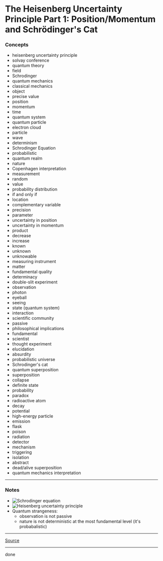# The Heisenberg Uncertainty Principle Part 1: Position/Momentum and Schrödinger's Cat

### Concepts

- heisenberg uncertainty principle
- solvay conference
- quantum theory
- field
- Schrodinger
- quantum mechanics
- classical mechanics
- object
- precise value
- position
- momentum
- time
- quantum system
- quantum particle
- electron cloud
- particle
- wave
- determinism
- Schrodinger Equation
- probabilistic
- quantum realm
- nature
- Copenhagen interpretation
- measurement
- random
- value
- probability distribution
- if and only if
- location
- complementary variable
- precision
- parameter
- uncertainty in position
- uncertainty in momentum
- product
- decrease
- increase
- known
- unknown
- unknowable
- measuring instrument
- matter
- fundamental quality
- determinacy
- double-slit experiment
- observation
- photon
- eyeball
- seeing
- state (quantum system)
- interaction
- scientific community
- passive
- philosophical implications
- fundamental
- scientist
- thought experiment
- elucidation
- absurdity
- probabilistic universe
- Schrodinger's cat
- quantum superposition
- superposition
- collapse
- definite state
- probability
- paradox
- radioactive atom
- decay
- potential
- high-energy particle
- emission
- flask
- poison
- radiation
- detector
- mechanism
- triggering
- isolation
- abstract
- dead/alive superposition
- quantum mechanics interpretation

---

### Notes

- ![Schrodinger equation](https://latex.codecogs.com/svg.image?H(t)\left|\psi(t)\right%3E=i\hbar\frac{\partial}{\partial(t)}\left|\psi(t)\right%3E)
- ![Heisenberg uncertainty principle](https://latex.codecogs.com/svg.image?(\Delta{x})(\Delta{p})\geq\frac{h}{4\pi})
- Quantum strangeness:
    - observation is not passive
    - nature is not deterministic at the most fundamental level (it's probabalistic)

---

[Source](https://youtu.be/7jY5Q6u65uo)

---

done